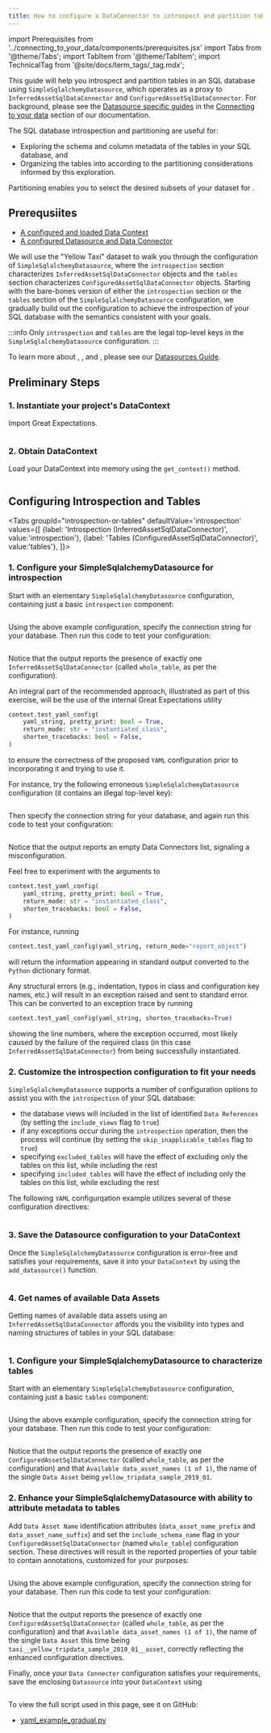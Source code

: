 ```yaml
---
title: How to configure a DataConnector to introspect and partition tables in SQL
---
```

import Prerequisites from '../connecting_to_your_data/components/prerequisites.jsx'
import Tabs from '@theme/Tabs';
import TabItem from '@theme/TabItem';
import TechnicalTag from '@site/docs/term_tags/_tag.mdx';

This guide will help you introspect and partition tables in an SQL database using `SimpleSqlalchemyDatasource`, which
operates as a proxy to `InferredAssetSqlDataConnector` and `ConfiguredAssetSqlDataConnector`.  For background, please
see the [Datasource specific guides](../connecting_to_your_data/index.md) in the [Connecting to your data](../connecting_to_your_data/connect_to_data_overview.md) section of our documentation.

The SQL database introspection and partitioning are useful for:
- Exploring the schema and column metadata of the tables in your SQL database, and
- Organizing the tables into <TechnicalTag tag="data_asset" text="Data Assets" /> according to the partitioning considerations informed by this exploration.

Partitioning enables you to select the desired subsets of your dataset for <TechnicalTag tag="validation" text="Validation"/>.

## Prerequsiites 

<Prerequisites>

- [A configured and loaded Data Context](/docs/guides/setup/configuring_data_contexts/instantiating_data_contexts/how_to_quickly_instantiate_a_data_context)
- [A configured Datasource and Data Connector](../../terms/datasource.md)

</Prerequisites>

We will use the "Yellow Taxi" dataset to walk you through the configuration of `SimpleSqlalchemyDatasource`, where
the `introspection` section characterizes `InferredAssetSqlDataConnector` objects and the `tables` section characterizes
`ConfiguredAssetSqlDataConnector` objects.  Starting with the bare-bones version of either the `introspection` section
or the `tables` section of the `SimpleSqlalchemyDatasource` configuration, we gradually build out the configuration to
achieve the introspection of your SQL database with the semantics consistent with your goals.

:::info
Only `introspection` and `tables` are the legal top-level keys in the `SimpleSqlalchemyDatasource` configuration.
:::

To learn more about <TechnicalTag tag="datasource" text="Datasources" />, <TechnicalTag tag="data_connector" text="Data Connectors" />, and <TechnicalTag tag="batch" text="Batch(es)" />, please see our [Datasources Guide](../../terms/datasource.md).

## Preliminary Steps

### 1. Instantiate your project's DataContext

Import Great Expectations.

```python name="tests/integration/docusaurus/connecting_to_your_data/how_to_introspect_and_partition_your_data/sql_database/yaml_example_gradual.py imports"
```

### 2. Obtain DataContext

Load your DataContext into memory using the `get_context()` method.

```python name="tests/integration/docusaurus/connecting_to_your_data/how_to_introspect_and_partition_your_data/sql_database/yaml_example_gradual.py get_context"
```

## Configuring Introspection and Tables

<Tabs
  groupId="introspection-or-tables"
  defaultValue='introspection'
  values={[
  {label: 'Introspection (InferredAssetSqlDataConnector)', value:'introspection'},
  {label: 'Tables (ConfiguredAssetSqlDataConnector)', value:'tables'},
  ]}>

<TabItem value="introspection">

### 1. Configure your SimpleSqlalchemyDatasource for introspection

Start with an elementary `SimpleSqlalchemyDatasource` configuration, containing just a basic `introspection` component:

```python name="tests/integration/docusaurus/connecting_to_your_data/how_to_introspect_and_partition_your_data/sql_database/yaml_example_gradual.py datasource_yaml"
```

Using the above example configuration, specify the connection string for your database.  Then run this code to test your
configuration:

```python name="tests/integration/docusaurus/connecting_to_your_data/how_to_introspect_and_partition_your_data/sql_database/yaml_example_gradual.py test_yaml_config"
```

Notice that the output reports the presence of exactly one `InferredAssetSqlDataConnector` (called `whole_table`, as per
the configuration).

An integral part of the recommended approach, illustrated as part of this exercise, will be the use of the internal
Great Expectations utility

```python
context.test_yaml_config(
    yaml_string, pretty_print: bool = True,
    return_mode: str = "instantiated_class",
    shorten_tracebacks: bool = False,
)
```

to ensure the correctness of the proposed `YAML` configuration prior to incorporating it and trying to use it.

For instance, try the following erroneous `SimpleSqlalchemyDatasource` configuration (it contains an illegal top-level
key):

```python name="tests/integration/docusaurus/connecting_to_your_data/how_to_introspect_and_partition_your_data/sql_database/yaml_example_gradual.py buggy_datasource_yaml"
```

Then specify the connection string for your database, and again run this code to test your configuration:

```python name="tests/integration/docusaurus/connecting_to_your_data/how_to_introspect_and_partition_your_data/sql_database/yaml_example_gradual.py test_yaml_config_2"
```

Notice that the output reports an empty Data Connectors list, signaling a misconfiguration.

Feel free to experiment with the arguments to

```python
context.test_yaml_config(
    yaml_string, pretty_print: bool = True,
    return_mode: str = "instantiated_class",
    shorten_tracebacks: bool = False,
)
```

For instance, running

```python
context.test_yaml_config(yaml_string, return_mode="report_object")
```

will return the information appearing in standard output converted to the `Python` dictionary format.

Any structural errors (e.g., indentation, typos in class and configuration key names, etc.) will result in an exception
raised and sent to standard error.  This can be converted to an exception trace by running

```python
context.test_yaml_config(yaml_string, shorten_tracebacks=True)
```

showing the line numbers, where the exception occurred, most likely caused by the failure of the required class (in this
case `InferredAssetSqlDataConnector`) from being successfully instantiated.

### 2. Customize the introspection configuration to fit your needs

`SimpleSqlalchemyDatasource` supports a number of configuration options to assist you with the `introspection` of your
SQL database:

- the database views will included in the list of identified `Data References` (by setting the `include_views` flag to
`true`)
- if any exceptions occur during the `introspection` operation, then the process will continue (by setting the
`skip_inapplicable_tables` flag to `true`)
- specifying `excluded_tables` will have the effect of excluding only the tables on this list, while including the rest
- specifying `included_tables` will have the effect of including only the tables on this list, while excluding the rest

The following `YAML` configurqation example utilizes several of these configuration directives:

```python name="tests/integration/docusaurus/connecting_to_your_data/how_to_introspect_and_partition_your_data/sql_database/yaml_example_gradual.py datasource_yaml_introspection"
```

### 3. Save the Datasource configuration to your DataContext

Once the `SimpleSqlalchemyDatasource` configuration is error-free and satisfies your requirements, save it into your
`DataContext` by using the `add_datasource()` function.

```python name="tests/integration/docusaurus/connecting_to_your_data/how_to_introspect_and_partition_your_data/sql_database/yaml_example_gradual.py add_datasource"
```

### 4. Get names of available Data Assets

Getting names of available data assets using an `InferredAssetSqlDataConnector` affords you the visibility into types
and naming structures of tables in your SQL database:

```python name="tests/integration/docusaurus/connecting_to_your_data/how_to_introspect_and_partition_your_data/sql_database/yaml_example_gradual.py get_available_data_asset_names"
```

</TabItem>

<TabItem value="tables">

### 1. Configure your SimpleSqlalchemyDatasource to characterize tables

Start with an elementary `SimpleSqlalchemyDatasource` configuration, containing just a basic `tables` component:

```python name="tests/integration/docusaurus/connecting_to_your_data/how_to_introspect_and_partition_your_data/sql_database/yaml_example_gradual.py datasource_yaml_tables"
```

Using the above example configuration, specify the connection string for your database.  Then run this code to test your
configuration:

```python name="tests/integration/docusaurus/connecting_to_your_data/how_to_introspect_and_partition_your_data/sql_database/yaml_example_gradual.py test_yaml_config_3"
```

Notice that the output reports the presence of exactly one `ConfiguredAssetSqlDataConnector` (called `whole_table`, as
per the configuration) and that `Available data_asset_names (1 of 1)`, the name of the single `Data Asset` being
`yellow_tripdata_sample_2019_01`.

### 2. Enhance your SimpleSqlalchemyDatasource with ability to attribute metadata to tables

Add `Data Asset Name` identification attributes (`data_asset_name_prefix` and `data_asset_name_suffix`) and set the
`include_schema_name` flag in your `ConfiguredAssetSqlDataConnector` (named `whole_table`) configuration section.  These
directives will result in the reported properties of your table to contain annotations, customized for your purposes:

```python name="tests/integration/docusaurus/connecting_to_your_data/how_to_introspect_and_partition_your_data/sql_database/yaml_example_gradual.py datasource_yaml_tables_partitioners"
```

Using the above example configuration, specify the connection string for your database.  Then run this code to test your
configuration:

```python name="tests/integration/docusaurus/connecting_to_your_data/how_to_introspect_and_partition_your_data/sql_database/yaml_example_gradual.py test_yaml_config_4"
```

Notice that the output reports the presence of exactly one `ConfiguredAssetSqlDataConnector` (called `whole_table`, as
per the configuration) and that `Available data_asset_names (1 of 1)`, the name of the single `Data Asset` this time
being `taxi__yellow_tripdata_sample_2019_01__asset`, correctly reflecting the enhanced configuration directives.

Finally, once your `Data Connector` configuration satisfies your requirements, save the enclosing `Datasource` into your
`DataContext` using

```python name="tests/integration/docusaurus/connecting_to_your_data/how_to_introspect_and_partition_your_data/sql_database/yaml_example_gradual.py add_datasource_2"
```

</TabItem>

</Tabs>


To view the full script used in this page, see it on GitHub:

- [yaml_example_gradual.py](https://github.com/great-expectations/great_expectations/blob/develop/tests/integration/docusaurus/connecting_to_your_data/how_to_introspect_and_partition_your_data/sql_database/yaml_example_gradual.py)
